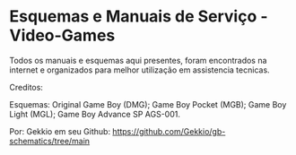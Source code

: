 # Esquemas e Manuais de Serviço - Video-Games


Todos os manuais e esquemas aqui presentes, foram encontrados na internet e organizados para melhor utilização em assistencia tecnicas.



Creditos:

Esquemas: 
Original Game Boy (DMG); 
Game Boy Pocket (MGB); 
Game Boy Light (MGL); 
Game Boy Advance SP AGS-001.

Por: Gekkio em seu Github: https://github.com/Gekkio/gb-schematics/tree/main
